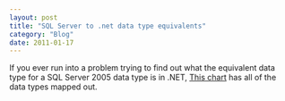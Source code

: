 ```yaml
---
layout: post
title: "SQL Server to .net data type equivalents"
category: "Blog"
date: 2011-01-17
---
```



If you ever run into a problem trying to find out what the equivalent data type for a SQL Server 2005 data type is in .NET, [This chart](http://msdn2.microsoft.com/en-us/library/ms131092.aspx) has all of the data types mapped out.